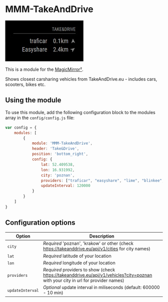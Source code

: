 # MMM-TakeAndDrive

![Screenshot of module](screenshot.jpg)

This is a module for the [MagicMirror²](https://github.com/MichMich/MagicMirror/).

Shows closest carsharing vehicles from TakeAndDrive.eu - includes cars, scooters, bikes etc.

## Using the module

To use this module, add the following configuration block to the modules array in the `config/config.js` file:
```js
var config = {
    modules: [
        {
            module: 'MMM-TakeAndDrive',
            header: 'Take&Drive',
            position: 'bottom_right',
            config: {
                lat: 52.409538,
                lon: 16.931992,
                city: 'poznan',
		        providers: ["traficar", "easyshare", "lime", "blinkee", "jedenslad"],
                updateInterval: 120000
            }
        }
    ]
}
```

## Configuration options

| Option           | Description
|----------------- |-----------
| `city`           | *Required* 'poznan', 'krakow' or other (check https://takeanddrive.eu/api/v1/cities for city names)
| `lat`            | *Required* latitude of your location
| `lon`            | *Required* longitude of your location
| `providers`      | *Required* providers to show (check https://takeanddrive.eu/api/v1/vehicles?city=poznan with your city in url for provider names)
| `updateInterval` | *Optional* update interval in miliseconds (default: 600000 - 10 min)